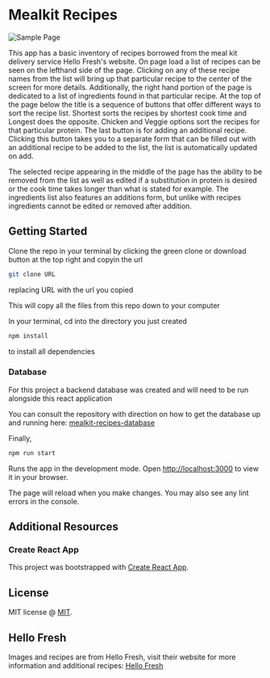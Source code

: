 # Mealkit Recipes

![Sample Page](https://github.com/storynickolas/mealkit-recipes-frontend/blob/main/Sample%20Images/Meal%20Kit%20Sample.png)

This app has a basic inventory of recipes borrowed from the meal kit delivery service Hello Fresh's website.  On page load a list of recipes can be seen on the lefthand side of the page.  Clicking on any of these recipe names from the list will bring up that particular recipe to the center of the screen for more details.  Additionally, the right hand portion of the page is dedicated to a list of ingredients found in that particular recipe.  At the top of the page below the title is a sequence of buttons that offer different ways to sort the recipe list.  Shortest sorts the recipes by shortest cook time and Longest does the opposite.  Chicken and Veggie options sort the recipes for that particular protein.  The last button is for adding an additional recipe.  Clicking this button takes you to a separate form that can be filled out with an additional recipe to be added to the list, the list is automatically updated on add.

The selected recipe appearing in the middle of the page has the ability to be removed from the list as well as edited if a substitution in protein is desired or the cook time takes longer than what is stated for example.  The ingredients list also features an additions form, but unlike with recipes ingredients cannot be edited or removed after addition.

## Getting Started

Clone the repo in your terminal by clicking the green clone or download button at the top right and copyin the url

```bash
git clone URL
```

replacing URL with the url you copied

This will copy all the files from this repo down to your computer

In your terminal, cd into the directory you just created

```bash
npm install 
```
to install all dependencies

### Database

For this project a backend database was created and will need to be run alongside this react application

You can consult the repository with direction on how to get the database up and running here: [mealkit-recipes-database](https://github.com/storynickolas/Sinatra-react-project-mealkit-recipes) 

Finally,

```bash
npm run start 
```
Runs the app in the development mode.
Open [http://localhost:3000](http://localhost:3000) to view it in your browser.

The page will reload when you make changes.
You may also see any lint errors in the console.


## Additional Resources

### Create React App

This project was bootstrapped with [Create React App](https://github.com/facebook/create-react-app).

## License

MIT license @ [MIT](https://github.com/facebook/react/blob/main/LICENSE).

## Hello Fresh

Images and recipes are from Hello Fresh, visit their website for more information and additional recipes: [Hello Fresh](https://www.hellofresh.com/)